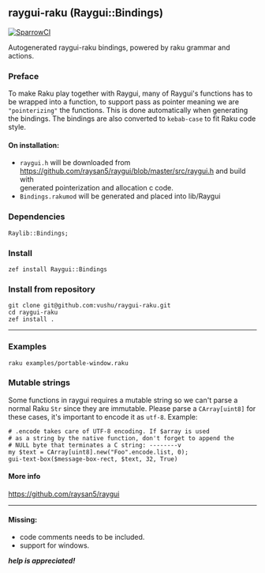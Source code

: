 ## raygui-raku (Raygui::Bindings)
[![SparrowCI](https://ci.sparrowhub.io/project/git-vushu-raygui-raku/badge?foo=bar)](https://ci.sparrowhub.io)

Autogenerated raygui-raku bindings, powered by raku grammar and
actions.
### Preface
To make Raku play together with Raygui, many of Raygui's functions has to be wrapped into a function,
to support pass as pointer meaning we are `"pointerizing"` the functions. This is done automatically when generating the bindings.
The bindings are also converted to `kebab-case` to fit Raku code style.

#### On installation: 
- `raygui.h` will be downloaded from https://github.com/raysan5/raygui/blob/master/src/raygui.h and build with  
    generated pointerization and allocation c code.
- `Bindings.rakumod` will be generated and placed into lib/Raygui 

### Dependencies
```
Raylib::Bindings;
```

### Install
```
zef install Raygui::Bindings
```
### Install from repository
```
git clone git@github.com:vushu/raygui-raku.git
cd raygui-raku 
zef install .
```
---
### Examples
```
raku examples/portable-window.raku
```

### Mutable strings
Some functions in raygui requires a mutable string so we can't parse a normal Raku `Str` since they are immutable.
Please parse a `CArray[uint8]` for these cases, it's important to encode it as `utf-8`.
Example:
```
# .encode takes care of UTF-8 encoding. If $array is used 
# as a string by the native function, don't forget to append the 
# NULL byte that terminates a C string: --------v 
my $text = CArray[uint8].new("Foo".encode.list, 0);
gui-text-box($message-box-rect, $text, 32, True)
```

#### More info  
https://github.com/raysan5/raygui

---

#### Missing:
- code comments needs to be included.
- support for windows.

***help is appreciated!***